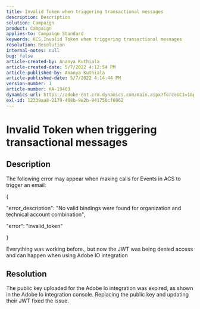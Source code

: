 ```yaml
---
title: Invalid Token when triggering transactional messages
description: Description
solution: Campaign
product: Campaign
applies-to: Campaign Standard
keywords: KCS,Invalid Token when triggering transactional messages
resolution: Resolution
internal-notes: null
bug: false
article-created-by: Ananya Kuthiala
article-created-date: 5/7/2022 4:12:54 PM
article-published-by: Ananya Kuthiala
article-published-date: 5/7/2022 4:14:44 PM
version-number: 1
article-number: KA-19403
dynamics-url: https://adobe-ent.crm.dynamics.com/main.aspx?forceUCI=1&pagetype=entityrecord&etn=knowledgearticle&id=c8669289-20ce-ec11-a7b5-0022480a8e40
exl-id: 12339aa8-2179-408b-9e2b-941750cf6062
---
```

# Invalid Token when triggering transactional messages

## Description


The following error may appear when making calls for Events in ACS to trigger an email:

&lbrace;

"error_description": "No valid bindings were found for organization and technical account combination",

"error": "invalid_token"

&rbrace;

Everything was working before., but now the JWT was being denied access and can happen when using Adobe IO integration


## Resolution


The public key uploaded for the Adobe Io integration was expired, as shown in the Adobe Io integration console. Replacing the public key and updating their JWT fixed the issue.
